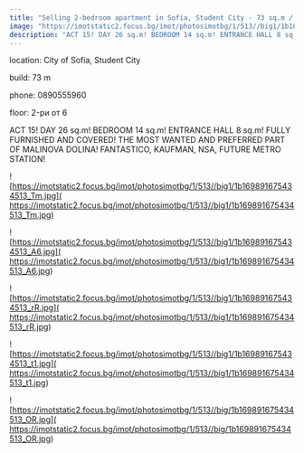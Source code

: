 ```yaml
---
title: "Selling 2-bedroom apartment in Sofia, Student City - 73 sq.m / 119500 EUR :: imot.bg Ad"
image: "https://imotstatic2.focus.bg/imot/photosimotbg/1/513//big1/1b169891675434513_qj.jpg"
description: "ACT 15! DAY 26 sq.m! BEDROOM 14 sq.m! ENTRANCE HALL 8 sq.m! FULLY FURNISHED AND COVERED! THE MOST WANTED AND PREFERRED PART OF MALINOVA DOLINA! FANTASTICO, KAUFMAN, NSA, FUTURE METRO STATION!"
---
```


location: City of Sofia, Student City

build: 73 m

phone: 0890555960

floor: 2-ри от 6

ACT 15! DAY 26 sq.m! BEDROOM 14 sq.m! ENTRANCE HALL 8 sq.m! FULLY FURNISHED AND COVERED! THE MOST WANTED AND PREFERRED PART OF MALINOVA DOLINA! FANTASTICO, KAUFMAN, NSA, FUTURE METRO STATION!


![https://imotstatic2.focus.bg/imot/photosimotbg/1/513//big1/1b169891675434513_Tm.jpg]( https://imotstatic2.focus.bg/imot/photosimotbg/1/513//big1/1b169891675434513_Tm.jpg)


![https://imotstatic2.focus.bg/imot/photosimotbg/1/513//big1/1b169891675434513_A6.jpg]( https://imotstatic2.focus.bg/imot/photosimotbg/1/513//big1/1b169891675434513_A6.jpg)


![https://imotstatic2.focus.bg/imot/photosimotbg/1/513//big1/1b169891675434513_rR.jpg]( https://imotstatic2.focus.bg/imot/photosimotbg/1/513//big1/1b169891675434513_rR.jpg)


![https://imotstatic2.focus.bg/imot/photosimotbg/1/513//big1/1b169891675434513_t1.jpg]( https://imotstatic2.focus.bg/imot/photosimotbg/1/513//big1/1b169891675434513_t1.jpg)


![https://imotstatic2.focus.bg/imot/photosimotbg/1/513//big/1b169891675434513_OR.jpg]( https://imotstatic2.focus.bg/imot/photosimotbg/1/513//big/1b169891675434513_OR.jpg)


